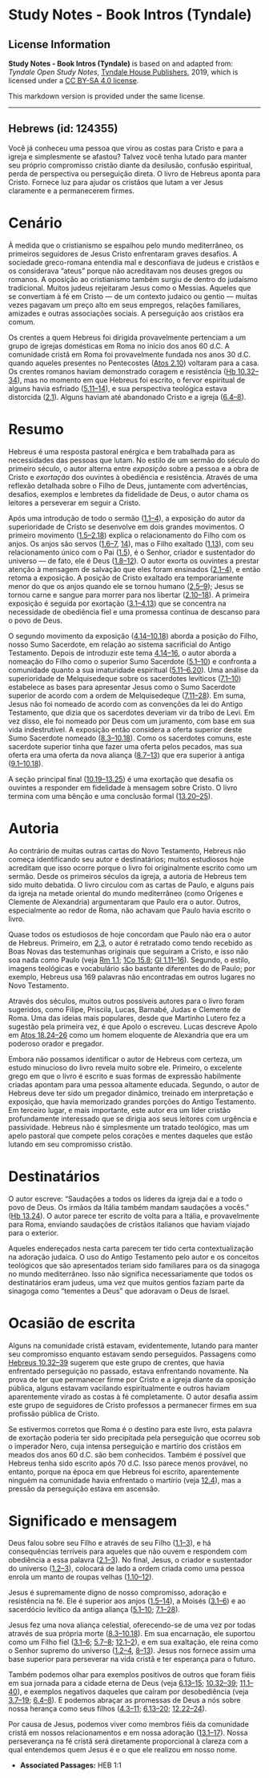 # Study Notes - Book Intros (Tyndale)

## License Information

**Study Notes - Book Intros (Tyndale)** is based on and adapted from: _Tyndale Open Study Notes_, [Tyndale House Publishers](https://tyndaleopenresources.com/), 2019, which is licensed under a [CC BY-SA 4.0 license](https://creativecommons.org/licenses/by-sa/4.0/legalcode.en).

This markdown version is provided under the same license.



--------------------------------

## Hebrews (id: 124355)

Você já conheceu uma pessoa que virou as costas para Cristo e para a igreja e simplesmente se afastou? Talvez você tenha lutado para manter seu próprio compromisso cristão diante da desilusão, confusão espiritual, perda de perspectiva ou perseguição direta. O livro de Hebreus aponta para Cristo. Fornece luz para ajudar os cristãos que lutam a ver Jesus claramente e a permanecerem firmes.

Cenário
=======

À medida que o cristianismo se espalhou pelo mundo mediterrâneo, os primeiros seguidores de Jesus Cristo enfrentaram graves desafios. A sociedade greco\-romana entendia mal e desconfiava de judeus e cristãos e os considerava “ateus” porque não acreditavam nos deuses gregos ou romanos. A oposição ao cristianismo também surgiu de dentro do judaísmo tradicional. Muitos judeus rejeitaram Jesus como o Messias. Aqueles que se convertiam à fé em Cristo — de um contexto judaico ou gentio — muitas vezes pagavam um preço alto em seus empregos, relações familiares, amizades e outras associações sociais. A perseguição aos cristãos era comum.

Os crentes a quem Hebreus foi dirigida provavelmente pertenciam a um grupo de igrejas domésticas em Roma no início dos anos 60 d.C. A comunidade cristã em Roma foi provavelmente fundada nos anos 30 d.C. quando aqueles presentes no Pentecostes ([Atos 2\.10](https://ref.ly/Acts2:10)) voltaram para a casa. Os crentes romanos haviam demonstrado coragem e resistência ([Hb 10\.32–34](https://ref.ly/Heb10:32-Heb10:34)), mas no momento em que Hebreus foi escrito, o fervor espiritual de alguns havia esfriado ([5\.11–14](https://ref.ly/Heb5:11-Heb5:14)), e sua perspectiva teológica estava distorcida ([2\.1](https://ref.ly/Heb2:1)). Alguns haviam até abandonado Cristo e a igreja ([6\.4–8](https://ref.ly/Heb6:4-Heb6:8)).

Resumo
======

Hebreus é uma resposta pastoral enérgica e bem trabalhada para as necessidades das pessoas que lutam. No estilo de um sermão do século do primeiro século, o autor alterna entre *exposição* sobre a pessoa e a obra de Cristo e *exortação* dos ouvintes à obediência e resistência. Através de uma reflexão detalhada sobre o Filho de Deus, juntamente com advertências, desafios, exemplos e lembretes da fidelidade de Deus, o autor chama os leitores a perseverar em seguir a Cristo.

Após uma introdução de todo o sermão ([1\.1–4](https://ref.ly/Heb1:1-Heb1:4)), a exposição do autor da superioridade de Cristo se desenvolve em dois grandes movimentos. O primeiro movimento ([1\.5–2\.18](https://ref.ly/Heb1:5-Heb2:18)) explica o relacionamento do Filho com os anjos. Os anjos são servos ([1\.6–7](https://ref.ly/Heb1:6-Heb1:7), [14](https://ref.ly/Heb1:14)), mas o Filho exaltado ([1\.13](https://ref.ly/Heb1:13)), com seu relacionamento único com o Pai ([1\.5](https://ref.ly/Heb1:5)), é o Senhor, criador e sustentador do universo — de fato, ele é Deus ([1\.8–12](https://ref.ly/Heb1:8-Heb1:12)). O autor exorta os ouvintes a prestar atenção à mensagem de salvação que eles foram ensinados ([2\.1–4](https://ref.ly/Heb2:1-Heb2:4)), e então retoma a exposição. A posição de Cristo exaltado era temporariamente menor do que os anjos quando ele se tornou humano ([2\.5–9](https://ref.ly/Heb2:5-Heb2:9)); Jesus se tornou carne e sangue para morrer para nos libertar ([2\.10–18](https://ref.ly/Heb2:10-Heb2:18)). A primeira exposição é seguida por exortação ([3\.1–4\.13](https://ref.ly/Heb3:1-Heb4:13)) que se concentra na necessidade de obediência fiel e uma promessa contínua de descanso para o povo de Deus.

O segundo movimento da exposição ([4\.14–10\.18](https://ref.ly/Heb4:14-Heb10:18)) aborda a posição do Filho, nosso Sumo Sacerdote, em relação ao sistema sacrificial do Antigo Testamento. Depois de introduzir este tema [4\.14–16](https://ref.ly/Heb4:14-Heb4:16), o autor aborda a nomeação do Filho como o superior Sumo Sacerdote ([5\.1–10](https://ref.ly/Heb5:1-Heb5:10)) e confronta a comunidade quanto a sua imaturidade espiritual ([5\.11–6\.20](https://ref.ly/Heb5:11-Heb6:20)). Uma análise da superioridade de Melquisedeque sobre os sacerdotes levíticos ([7\.1–10](https://ref.ly/Heb7:1-Heb7:10)) estabelece as bases para apresentar Jesus como o Sumo Sacerdote superior de acordo com a ordem de Melquisedeque ([7\.11–28](https://ref.ly/Heb7:11-Heb7:28)). Em suma, Jesus não foi nomeado de acordo com as convenções da lei do Antigo Testamento, que dizia que os sacerdotes deveriam vir da tribo de Levi. Em vez disso, ele foi nomeado por Deus com um juramento, com base em sua vida indestrutível. A exposição então considera a oferta superior deste Sumo Sacerdote nomeado ([8\.3–10\.18](https://ref.ly/Heb8:3-Heb10:18)). Como os sacerdotes comuns, este sacerdote superior tinha que fazer uma oferta pelos pecados, mas sua oferta era uma oferta da nova aliança ([8\.7–13](https://ref.ly/Heb8:7-Heb8:13)) que era superior à antiga ([9\.1–10\.18](https://ref.ly/Heb9:1-Heb10:18)).

A seção principal final ([10\.19–13\.25](https://ref.ly/Heb10:19-Heb13:25)) é uma exortação que desafia os ouvintes a responder em fidelidade à mensagem sobre Cristo. O livro termina com uma bênção e uma conclusão formal ([13\.20–25](https://ref.ly/Heb13:20-Heb13:25)).

Autoria
=======

Ao contrário de muitas outras cartas do Novo Testamento, Hebreus não começa identificando seu autor e destinatários; muitos estudiosos hoje acreditam que isso ocorre porque o livro foi originalmente escrito como um sermão. Desde os primeiros séculos da igreja, a autoria de Hebreus tem sido muito debatida. O livro circulou com as cartas de Paulo, e alguns pais da igreja na metade oriental do mundo mediterrâneo (como Orígenes e Clemente de Alexandria) argumentaram que Paulo era o autor. Outros, especialmente ao redor de Roma, não achavam que Paulo havia escrito o livro.

Quase todos os estudiosos de hoje concordam que Paulo não era o autor de Hebreus. Primeiro, em [2\.3](https://ref.ly/Heb2:3), o autor é retratado como tendo recebido as Boas Novas das testemunhas originais que seguiram a Cristo, e isso não soa nada como Paulo (veja [Rm 1\.1](https://ref.ly/Rom1:1); [1Co 15\.8](https://ref.ly/1Cor15:8); [Gl 1\.11–16](https://ref.ly/Gal1:11-Gal1:16)). Segundo, o estilo, imagens teológicas e vocabulário são bastante diferentes do de Paulo; por exemplo, Hebreus usa 169 palavras não encontradas em outros lugares no Novo Testamento.

Através dos séculos, muitos outros possíveis autores para o livro foram sugeridos, como Filipe, Priscila, Lucas, Barnabé, Judas e Clemente de Roma. Uma das ideias mais populares, desde que Martinho Lutero fez a sugestão pela primeira vez, é que Apolo o escreveu. Lucas descreve Apolo em [Atos 18\.24–26](https://ref.ly/Acts18:24-Acts18:26) como um homem eloquente de Alexandria que era um poderoso orador e pregador.

Embora não possamos identificar o autor de Hebreus com certeza, um estudo minucioso do livro revela muito sobre ele. Primeiro, o excelente grego em que o livro é escrito e suas formas de expressão habilmente criadas apontam para uma pessoa altamente educada. Segundo, o autor de Hebreus deve ter sido um pregador dinâmico, treinado em interpretação e exposição, que havia memorizado grandes porções do Antigo Testamento. Em terceiro lugar, e mais importante, este autor era um líder cristão profundamente interessado que se dirigia aos seus leitores com urgência e passividade. Hebreus não é simplesmente um tratado teológico, mas um apelo pastoral que compete pelos corações e mentes daqueles que estão lutando em seu compromisso cristão.

Destinatários
=============

O autor escreve: “Saudações a todos os líderes da igreja daí e a todo o povo de Deus. Os irmãos da Itália também mandam saudações a vocês.” ([Hb 13\.24](https://ref.ly/Heb13:24)). O autor parece ter escrito de volta para a Itália, e provavelmente para Roma, enviando saudações de cristãos italianos que haviam viajado para o exterior.

Aqueles endereçados nesta carta parecem ter tido certa contextualização na adoração judaica. O uso do Antigo Testamento pelo autor e os conceitos teológicos que são apresentados teriam sido familiares para os da sinagoga no mundo mediterrâneo. Isso não significa necessariamente que todos os destinatários eram judeus, uma vez que muitos gentios faziam parte da sinagoga como “tementes a Deus” que adoravam o Deus de Israel.

Ocasião de escrita
==================

Alguns na comunidade cristã estavam, evidentemente, lutando para manter seu compromisso enquanto estavam sendo perseguidos. Passagens como [Hebreus 10\.32–39](https://ref.ly/Heb10:32-Heb10:39) sugerem que este grupo de crentes, que havia enfrentado perseguição no passado, estava enfrentando novamente. Na prova de ter que permanecer firme por Cristo e a igreja diante da oposição pública, alguns estavam vacilando espiritualmente e outros haviam aparentemente virado as costas à fé completamente. O autor desafia assim este grupo de seguidores de Cristo professos a permanecer firmes em sua profissão pública de Cristo.

Se estivermos corretos que Roma é o destino para este livro, esta palavra de exortação poderia ter sido precipitada pela perseguição que ocorreu sob o imperador Nero, cuja intensa perseguição e martírio dos cristãos em meados dos anos 60 d.C. são bem conhecidos. Também é possível que Hebreus tenha sido escrito após 70 d.C. Isso parece menos provável, no entanto, porque na época em que Hebreus foi escrito, aparentemente ninguém na comunidade havia enfrentado o martírio (veja [12\.4](https://ref.ly/Heb12:4)), mas a pressão da perseguição estava em ascensão.

Significado e mensagem
======================

Deus falou sobre seu Filho e através de seu Filho ([1\.1–3](https://ref.ly/Heb1:1-Heb1:3)), e há consequências terríveis para aqueles que não ouvem e respondem com obediência a essa palavra ([2\.1–3](https://ref.ly/Heb2:1-Heb2:3)). No final, Jesus, o criador e sustentador do universo ([1\.2–3](https://ref.ly/Heb1:2-Heb1:3)), colocará de lado a ordem criada como uma pessoa enrola um manto de roupas velhas ([1\.10–12](https://ref.ly/Heb1:10-Heb1:12)).

Jesus é supremamente digno de nosso compromisso, adoração e resistência na fé. Ele é superior aos anjos ([1\.5–14](https://ref.ly/Heb1:5-Heb1:14)), a Moisés ([3\.1–6](https://ref.ly/Heb3:1-Heb3:6)) e ao sacerdócio levítico da antiga aliança ([5\.1–10](https://ref.ly/Heb5:1-Heb5:10); [7\.1–28](https://ref.ly/Heb7:1-Heb7:28)).

Jesus fez uma nova aliança celestial, oferecendo\-se de uma vez por todas através de sua própria morte ([8\.3–10\.18](https://ref.ly/Heb8:3-Heb10:18)). Em sua encarnação, ele suportou como um Filho fiel ([3\.1–6](https://ref.ly/Heb3:1-Heb3:6); [5\.7–8](https://ref.ly/Heb5:7-Heb5:8); [12\.1–2](https://ref.ly/Heb12:1-Heb12:2)), e em sua exaltação, ele reina como o Senhor supremo do universo ([1\.2–4](https://ref.ly/Heb1:2-Heb1:4), [8–13](https://ref.ly/Heb1:8-Heb1:13)). Jesus nos fornece assim uma base superior para perseverar na vida cristã e ter esperança para o futuro.

Também podemos olhar para exemplos positivos de outros que foram fiéis em sua jornada para a cidade eterna de Deus (veja [6\.13–15](https://ref.ly/Heb6:13-Heb6:15); [10\.32–39](https://ref.ly/Heb10:32-Heb10:39); [11\.1–40](https://ref.ly/Heb11:1-Heb11:40)), e exemplos negativos daqueles que caíram por desobediência (veja [3\.7–19](https://ref.ly/Heb3:7-Heb3:19); [6\.4–8](https://ref.ly/Heb6:4-Heb6:8)). E podemos abraçar as promessas de Deus a nós sobre nossa herança como seus filhos ([4\.3–11](https://ref.ly/Heb4:3-Heb4:11); [6\.13–20](https://ref.ly/Heb6:13-Heb6:20); [12\.22–24](https://ref.ly/Heb12:22-Heb12:24)).

Por causa de Jesus, podemos viver como membros fiéis da comunidade cristã em nossos relacionamentos e em nossa adoração ([13\.1–17](https://ref.ly/Heb13:1-Heb13:17)). Nossa perseverança na fé cristã será diretamente proporcional à clareza com a qual entendemos quem Jesus é e o que ele realizou em nosso nome.

* **Associated Passages:** HEB 1:1

